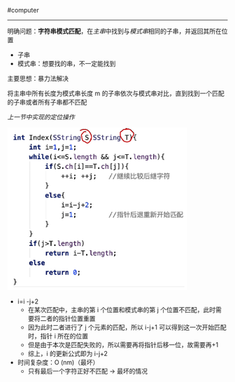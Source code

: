 #computer 

---

明确问题：**字符串模式匹配**，在*主串*中找到与*模式串*相同的子串，并返回其所在位置

- 子串
- 模式串：想要找的串，不一定能找到

主要思想：暴力法解决

将主串中所有长度为模式串长度 m 的子串依次与模式串对比，直到找到一个匹配的子串或者所有子串都不匹配

*上一节中实现的定位操作*

![](../img/Pasted%20image%2020231213173549.png)

- i=i -j+2
	- 在某次匹配中，主串的第 i 个位置和模式串的第 j 个位置不匹配，此时需要将二者的指针位置重置
	- 因为此时二者进行了 j 个元素的匹配，所以 i-j+1 可以得到这一次开始匹配时，指针 i 所在的位置
	- 但是由于本次是匹配失败的，所以需要再将指针后移一位，故需要再+1
	- 综上，i 的更新公式即为 i-j+2
- 时间复杂度：O (nm)（最坏）
	- 只有最后一个字符正好不匹配 -> 最坏的情况











